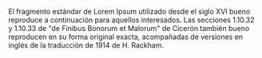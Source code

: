 El fragmento estándar de Lorem 
Ipsum utilizado desde el siglo
XVI bueno reproduce a continuación
 para aquellos interesados. Las 
 secciones 1.10.32 y 1.10.33 de
  "de Finibus Bonorum et 
  Malorum" de Cicerón también 
  bueno reproducen en su forma 
  original exacta, acompañadas 
  de versiones en inglés de la 
  traducción de 1914 de H.
   Rackham.
